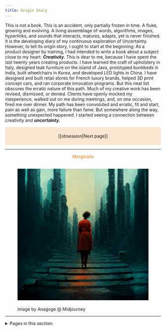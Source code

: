 ```yaml
---
title: Origin Story
---
```

This is not a book. This is an accident, only partially frozen in time. A fluke, growing and evolving. A living assemblage of words, algorithms, images, hyperlinks, and sounds that interacts, matures, adapts, yet is never finished. It is the developing diary of my continuous exploration of Uncertainty. However, to tell its origin story, I ought to start at the beginning: 
As a product designer by training, I had intended to write a book about a subject close to my heart. ***Creativity***. This is dear to me, because I have spent the last twenty years creating products. I have learned the craft of upholstery in Italy, designed teak furniture on the island of Java, prototyped bunkbeds in India, built wheelchairs in Korea, and developed LED lights in China. I have designed and built retail stores for French luxury brands, helped 3D print concept cars, and ran corporate innovation programs. But this neat list obscures the erratic nature of this path. Much of my creative work has been revised, dismissed, or denied. Clients have openly mocked my inexperience, walked out on me during meetings, and, on one occasion, fired me over dinner. My path has been convoluted and erratic, fit and start, pain as well as gain, more failure than fame. But somewhere along the way, something unexpected happened. I started seeing a connection between creativity and ***uncertainty***.

<p style="text-align: center; background-color: #fae6d1; padding: 20px">[[obsession|Next page]]</p>
<hr>
<p style="text-align: center; color: #f2800d">Marginalia</p>
<figure>  
  <img src="/assets/uncertainty_midjourney.jpg"/>  
  <figcaption>Image by Anagoge @ Midjourney</figcaption>  
</figure>
<hr>

<details>
<summary>Pages in this section:</summary>
[[obsession]]
- [[on-uncertainty]]
- [[bruno-latour-quote]]
- [[the-beast]]

</details>